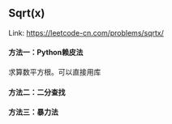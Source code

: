 ## Sqrt(x)

Link: https://leetcode-cn.com/problems/sqrtx/

#### 方法一：Python赖皮法

求算数平方根。可以直接用库

#### 方法二：二分查找

#### 方法三：暴力法

